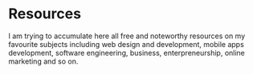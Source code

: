Resources
=========

I am trying to accumulate here all free and noteworthy resources on my favourite subjects including web design and development, mobile apps development, software engineering, business, enterpreneurship, online marketing and so on.
